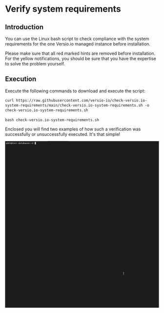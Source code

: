 # Verify system requirements 

## Introduction

You can use the Linux bash script to check compliance with the system requirements for the one Versio.io managed instance before installation. 

Please make sure that all red marked hints are removed before installation. For the yellow notifications, you should be sure that you have the expertise to solve the problem yourself.

## Execution

Execute the following commands to download and execute the script:

```
curl https://raw.githubusercontent.com/versio-io/check-versio.io-system-requirements/main/check-versio.io-system-requirements.sh -o check-versio.io-system-requirements.sh

bash check-versio.io-system-requirements.sh 
```

Enclosed you will find two examples of how such a verification was successfully or unsuccessfully executed. It's that simple!

![Script execution example](img/exceution-example.gif)
